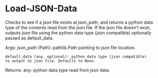 # Load-JSON-Data

Checks to see if a json file exists at json_path, and returns a
python data type of the contents read from the json file. If the
json file doesn't exist, outputs json file using the python data
type (json compatible) optionally passed as default_data.

Args:
    json_path (Path): pathlib.Path pointing to json file location.

    default_data (any, optional): python data type (json compatible) 
    to output to json file. Defaults to None.

Returns:
    any: python data type read from json data.
